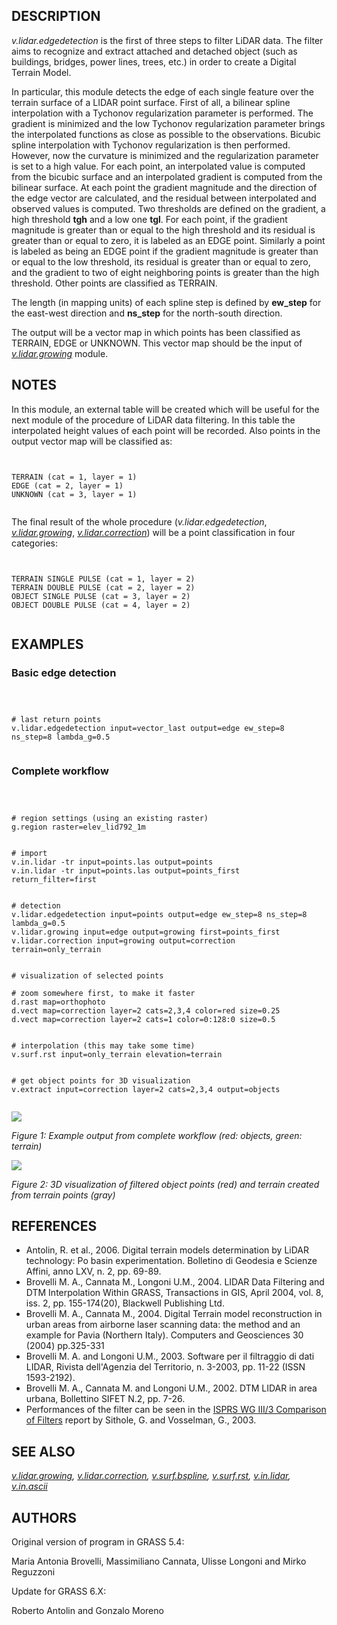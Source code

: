 

## DESCRIPTION

*v.lidar.edgedetection* is the first of three steps to filter
LiDAR data. The filter aims to recognize and extract attached and
detached object (such as buildings, bridges, power lines, trees, etc.)
in order to create a Digital Terrain Model.

In particular, this module detects the edge of each single feature over
the terrain surface of a LIDAR point surface. First of all, a bilinear
spline interpolation with a Tychonov regularization parameter is
performed. The gradient is minimized and the low Tychonov regularization
parameter brings the interpolated functions as close as possible to the
observations. Bicubic spline interpolation with Tychonov regularization
is then performed. However, now the curvature is minimized and the
regularization parameter is set to a high value. For each point, an
interpolated value is computed from the bicubic surface and an interpolated
gradient is computed from the bilinear surface. At each point the gradient
magnitude and the direction of the edge vector are calculated, and the
residual between interpolated and observed values is computed. Two thresholds
are defined on the gradient, a high threshold **tgh** and a low one
**tgl**. For each point, if the gradient magnitude is greater than or
equal to the high threshold and its residual is greater than or equal to
zero, it is labeled as an EDGE point. Similarly a point is labeled as
being an EDGE point if the gradient magnitude is greater than or equal to
the low threshold, its residual is greater than or equal to zero, and the
gradient to two of eight neighboring points is greater than the high
threshold. Other points are classified as TERRAIN.

The length (in mapping units) of each spline step is defined by
**ew\_step** for the east-west direction and **ns\_step** for the
north-south direction.

The output will be a vector map in which points has been classified as
TERRAIN, EDGE or UNKNOWN. This vector map should be the input of
*[v.lidar.growing](v.lidar.growing.html)* module.

## NOTES

In this module, an external table will be created which will be useful for
the next module of the procedure of LiDAR data filtering. In this table
the interpolated height values of each point will be recorded. Also points
in the output vector map will be classified as:

```


TERRAIN (cat = 1, layer = 1)
EDGE (cat = 2, layer = 1)
UNKNOWN (cat = 3, layer = 1)


```


The final result of the whole procedure (*v.lidar.edgedetection*,
*[v.lidar.growing](v.lidar.growing.html)*,
*[v.lidar.correction](v.lidar.correction.html)*)
will be a point classification in four categories:

```


TERRAIN SINGLE PULSE (cat = 1, layer = 2)
TERRAIN DOUBLE PULSE (cat = 2, layer = 2)
OBJECT SINGLE PULSE (cat = 3, layer = 2)
OBJECT DOUBLE PULSE (cat = 4, layer = 2)


```


## EXAMPLES


### Basic edge detection


```



# last return points
v.lidar.edgedetection input=vector_last output=edge ew_step=8 ns_step=8 lambda_g=0.5


```


### Complete workflow


```



# region settings (using an existing raster)
g.region raster=elev_lid792_1m


# import
v.in.lidar -tr input=points.las output=points
v.in.lidar -tr input=points.las output=points_first return_filter=first


# detection
v.lidar.edgedetection input=points output=edge ew_step=8 ns_step=8 lambda_g=0.5
v.lidar.growing input=edge output=growing first=points_first
v.lidar.correction input=growing output=correction terrain=only_terrain


# visualization of selected points

# zoom somewhere first, to make it faster
d.rast map=orthophoto
d.vect map=correction layer=2 cats=2,3,4 color=red size=0.25
d.vect map=correction layer=2 cats=1 color=0:128:0 size=0.5


# interpolation (this may take some time)
v.surf.rst input=only_terrain elevation=terrain


# get object points for 3D visualization
v.extract input=correction layer=2 cats=2,3,4 output=objects


```


![](v_lidar_edgedetection.png)

*Figure 1: Example output from complete workflow (red: objects, green: terrain)*

![](v_lidar_edgedetection_objects.png)

*Figure 2: 3D visualization of filtered object points (red)
and terrain created from terrain points (gray)*


## REFERENCES

* Antolin, R. et al., 2006. Digital terrain models determination by LiDAR
  technology: Po basin experimentation. Bolletino di Geodesia e Scienze
  Affini, anno LXV, n. 2, pp. 69-89.
* Brovelli M. A., Cannata M., Longoni U.M., 2004. LIDAR Data Filtering and
  DTM Interpolation Within GRASS, Transactions in GIS, April 2004, vol. 8,
  iss. 2, pp. 155-174(20), Blackwell Publishing Ltd.
* Brovelli M. A., Cannata M., 2004. Digital Terrain model reconstruction in
  urban areas from airborne laser scanning data: the method and an example
  for Pavia (Northern Italy). Computers and Geosciences 30 (2004) pp.325-331
* Brovelli M. A. and Longoni U.M., 2003. Software per il filtraggio di dati
  LIDAR, Rivista dell'Agenzia del Territorio, n. 3-2003, pp. 11-22 (ISSN 1593-2192).
* Brovelli M. A., Cannata M. and Longoni U.M., 2002. DTM LIDAR in area urbana,
  Bollettino SIFET N.2, pp. 7-26.
* Performances of the filter can be seen in the
  [ISPRS WG III/3 Comparison of Filters](https://www.itc.nl/isprs/wgIII-3/filtertest/)
  report by Sithole, G. and Vosselman, G., 2003.


## SEE ALSO

*[v.lidar.growing](v.lidar.growing.html),
[v.lidar.correction](v.lidar.correction.html),
[v.surf.bspline](v.surf.bspline.html),
[v.surf.rst](v.surf.rst.html),
[v.in.lidar](v.in.lidar.html),
[v.in.ascii](v.in.ascii.html)*

## AUTHORS

Original version of program in GRASS 5.4:

Maria Antonia Brovelli, Massimiliano Cannata, Ulisse Longoni and Mirko Reguzzoni

Update for GRASS 6.X:

Roberto Antolin and Gonzalo Moreno
